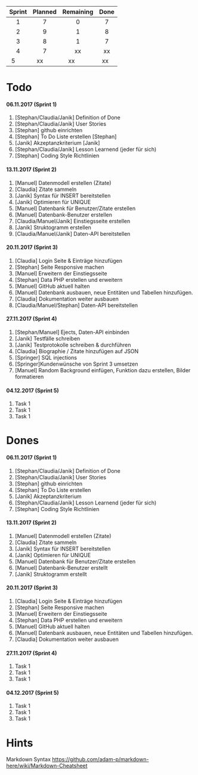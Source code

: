 | Sprint   | Planned   | Remaining  | Done  |
|:--------:|:---------:|:----------:|:-----:|
| 1        | 7         | 0          | 7     |
| 2        | 9         | 1          | 8     |
| 3        | 8         | 1          | 7     |
| 4        | 7         | xx         | xx    |
| 5        | xx        | xx         | xx    |

# Todo
#### 06.11.2017 (Sprint 1)
1. [Stephan/Claudia/Janik] Definition of Done
1. [Stephan/Claudia/Janik] User Stories 
1. [Stephan] github einrichten 
1. [Stephan] To Do Liste erstellen [Stephan]
1. [Janik] Akzeptanzkriterium [Janik]
1. [Stephan/Claudia/Janik] Lesson Learnend (jeder für sich) 
1. [Stephan] Coding Style Richtlinien

#### 13.11.2017 (Sprint 2)
1. [Manuel] Datenmodell erstellen (Zitate)
1. [Claudia] Zitate sammeln
1. [Janik] Syntax für INSERT bereitstellen
1. [Janik] Optimieren für UNIQUE
1. [Manuel] Datenbank für Benutzer/Zitate erstellen
1. [Manuel] Datenbank-Benutzer erstellen
1. [Claudia/Manuel/Janik] Einstiegsseite erstellen
1. [Janik] Struktogramm erstellen
1. [Claudia/Manuel/Janik] Daten-API bereitstellen

#### 20.11.2017 (Sprint 3)
1. [Claudia] Login Seite & Einträge hinzufügen
1. [Stephan] Seite Responsive machen
1. [Manuel] Erweitern der Einstiegsseite
1. [Stephan] Data PHP erstellen und erweitern
1. [Manuel] GitHub aktuell halten
1. [Manuel] Datenbank ausbauen, neue Entitäten und Tabellen hinzufügen.
1. [Claudia] Dokumentation weiter ausbauen
1. [Claudia/Manuel/Stephan] Daten-API bereitstellen

#### 27.11.2017 (Sprint 4)
1. [Stephan/Manuel] Ejects, Daten-API einbinden 
1. [Janik] Testfälle schreiben 
1. [Janik] Testprotokolle schreiben & durchführen
1. [Claudia] Biographie / Zitate hinzufügen auf JSON
1. [Springer] SQL injections 
1. [Springer]Kundenwünsche von Sprint 3 umsetzen 
1. [Manuel] Random Background einfügen, Funktion dazu erstellen, Bilder formatieren

#### 04.12.2017 (Sprint 5)
1. Task 1
1. Task 1
1. Task 1


# Dones
#### 06.11.2017 (Sprint 1)
1. [Stephan/Claudia/Janik] Definition of Done
1. [Stephan/Claudia/Janik] User Stories 
1. [Stephan] github einrichten 
1. [Stephan] To Do Liste erstellen
1. [Janik] Akzeptanzkriterium
1. [Stephan/Claudia/Janik] Lesson Learnend (jeder für sich) 
1. [Stephan] Coding Style Richtlinien

#### 13.11.2017 (Sprint 2)
1. [Manuel] Datenmodell erstellen (Zitate)
1. [Claudia] Zitate sammeln
1. [Janik] Syntax für INSERT bereitstellen
1. [Janik] Optimieren für UNIQUE
1. [Manuel] Datenbank für Benutzer/Zitate erstellen
1. [Manuel] Datenbank-Benutzer erstellt
1. [Janik] Struktogramm erstellt

#### 20.11.2017 (Sprint 3)
1. [Claudia] Login Seite & Einträge hinzufügen
1. [Stephan] Seite Responsive machen
1. [Manuel] Erweitern der Einstiegsseite
1. [Stephan] Data PHP erstellen und erweitern
1. [Manuel] GitHub aktuell halten
1. [Manuel] Datenbank ausbauen, neue Entitäten und Tabellen hinzufügen.
1. [Claudia] Dokumentation weiter ausbauen

#### 27.11.2017 (Sprint 4)
1. Task 1
1. Task 1
1. Task 1

#### 04.12.2017 (Sprint 5)
1. Task 1
1. Task 1
1. Task 1

# Hints
Markdown Syntax
https://github.com/adam-p/markdown-here/wiki/Markdown-Cheatsheet
